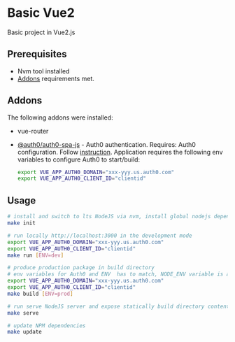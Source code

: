 # Basic Vue2

Basic project in Vue2.js

## Prerequisites

- Nvm tool installed
- [Addons](#addons) requirements met.

## Addons

The following addons were installed:

- vue-router
- [@auth0/auth0-spa-js](https://www.npmjs.com/package/@auth0/auth0-spa-js) - Auth0 authentication.
  Requires:
  Auth0 configuration. Follow [instruction](https://www.npmjs.com/package/@auth0/auth0-spa-js#configure-auth0).
  Application requires the following env variables to configure Auth0 to start/build:

  ```bash
  export VUE_APP_AUTH0_DOMAIN="xxx-yyy.us.auth0.com"
  export VUE_APP_AUTH0_CLIENT_ID="clientid"
  ```

## Usage

```bash
# install and switch to lts NodeJS via nvm, install global nodejs dependencies and local application nodejs dependencies
make init

# run locally http://localhost:3000 in the development mode
export VUE_APP_AUTH0_DOMAIN="xxx-yyy.us.auth0.com"
export VUE_APP_AUTH0_CLIENT_ID="clientid"
make run [ENV=dev]

# produce production package in build directory
# env variables for Auth0 and ENV  has to match, NODE_ENV variable is always production
export VUE_APP_AUTH0_DOMAIN="xxx-yyy.us.auth0.com"
export VUE_APP_AUTH0_CLIENT_ID="clientid"
make build [ENV=prod]

# run serve NodeJS server and expose statically build directory content
make serve

# update NPM dependencies
make update
```
